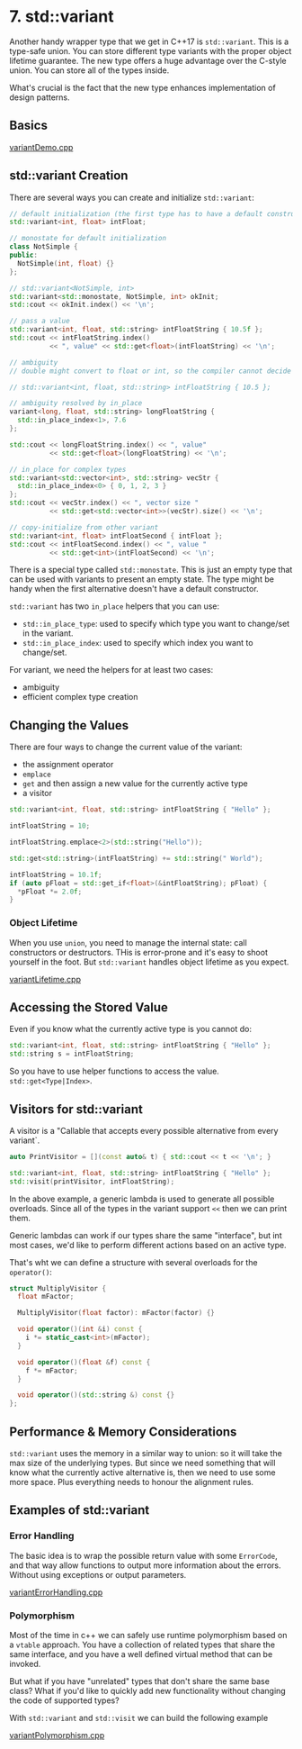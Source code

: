 # 7. std::variant

Another handy wrapper type that we get in C++17 is `std::variant`. This is a
type-safe union. You can store different type variants with the proper object
lifetime guarantee. The new type offers a huge advantage over the C-style union.
You can store all of the types inside.

What's crucial is the fact that the new type enhances implementation of design
patterns.

## Basics

[variantDemo.cpp](./variantDemo.cpp)

## std::variant Creation

There are several ways you can create and initialize `std::variant`:

```c++
// default initialization (the first type has to have a default constructor)
std::variant<int, float> intFloat;

// monostate for default initialization
class NotSimple {
public:
  NotSimple(int, float) {}
};

// std::variant<NotSimple, int>
std::variant<std::monostate, NotSimple, int> okInit;
std::cout << okInit.index() << '\n';

// pass a value
std::variant<int, float, std::string> intFloatString { 10.5f };
std::cout << intFloatString.index()
          << ", value" << std::get<float>(intFloatString) << '\n';

// ambiguity
// double might convert to float or int, so the compiler cannot decide

// std::variant<int, float, std::string> intFloatString { 10.5 };

// ambiguity resolved by in_place
variant<long, float, std::string> longFloatString {
  std::in_place_index<1>, 7.6
};

std::cout << longFloatString.index() << ", value"
          << std::get<float>(longFloatString) << '\n';

// in_place for complex types
std::variant<std::vector<int>, std::string> vecStr {
  std::in_place_index<0> { 0, 1, 2, 3 }
};
std::cout << vecStr.index() << ", vector size "
          << std::get<std::vector<int>>(vecStr).size() << '\n';

// copy-initialize from other variant
std::variant<int, float> intFloatSecond { intFloat };
std::cout << intFloatSecond.index() << ", value "
          << std::get<int>(intFloatSecond) << '\n';

```

There is a special type called `std::monostate`. This is just an empty type
that can be used with variants to present an empty state. The type might be
handy when the first alternative doesn't have a default constructor.

`std::variant` has two `in_place` helpers that you can use:

+ `std::in_place_type`: used to specify which type you want to change/set
in the variant.
+ `std::in_place_index`: used to specify which index you want to change/set.

For variant, we need the helpers for at least two cases:

+ ambiguity
+ efficient complex type creation

## Changing the Values

There are four ways to change the current value of the variant:

+ the assignment operator
+ `emplace`
+ `get` and then assign a new value for the currently active type
+ a visitor

```c++
std::variant<int, float, std::string> intFloatString { "Hello" };

intFloatString = 10;

intFloatString.emplace<2>(std::string("Hello"));

std::get<std::string>(intFloatString) += std::string(" World");

intFloatString = 10.1f;
if (auto pFloat = std::get_if<float>(&intFloatString); pFloat) {
  *pFloat *= 2.0f;
}

```

### Object Lifetime

When you use `union`, you need to manage the internal state: call constructors
or destructors. THis is error-prone and it's easy to shoot yourself in the foot.
But `std::variant` handles object lifetime as you expect.

[variantLifetime.cpp](./variantLifetime.cpp)

## Accessing the Stored Value

Even if you know what the currently active type is you cannot do:

```c++
std::variant<int, float, std::string> intFloatString { "Hello" };
std::string s = intFloatString;
```

So you have to use helper functions to access the value. `std::get<Type|Index>`.

## Visitors for std::variant

A visitor is a "Callable that accepts every possible alternative from every variant`.

```c++
auto PrintVisitor = [](const auto& t) { std::cout << t << '\n'; }

std::variant<int, float, std::string> intFloatString { "Hello" };
std::visit(printVisitor, intFloatString);
```

In the above example, a generic lambda is used to generate all possible overloads. Since
all of the types in the variant support `<<` then we can print them.

Generic lambdas can work if our types share the same "interface", but int most cases, we'd
like to perform different actions based on an active type.

That's wht we can define a structure with several overloads for the `operator()`:

```c++
struct MultiplyVisitor {
  float mFactor;

  MultiplyVisitor(float factor): mFactor(factor) {}

  void operator()(int &i) const {
    i *= static_cast<int>(mFactor);
  }

  void operator()(float &f) const {
    f *= mFactor;
  }

  void operator()(std::string &) const {}
};
```

## Performance & Memory Considerations

`std::variant` uses the memory in a similar way to union: so it will take the max
size of the underlying types. But since we need something that will know what
the currently active alternative is, then we need to use some more space. Plus
everything needs to honour the alignment rules.

## Examples of std::variant

### Error Handling

The basic idea is to wrap the possible return value with some `ErrorCode`, and
that way allow functions to output more information about the errors. Without using
exceptions or output parameters.

[variantErrorHandling.cpp](./variantErrorHandling.cpp)

### Polymorphism

Most of the time in c++ we can safely use runtime polymorphism based on a `vtable`
approach. You have a collection of related types that share the same interface, and
you have a well defined virtual method that can be invoked.

But what if you have "unrelated" types that don't share the same base class? What if
you'd like to quickly add new functionality without changing the code of supported
types?

With `std::variant` and `std::visit` we can build the following example

[variantPolymorphism.cpp](./variantPolymorphism.cpp)
